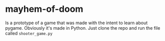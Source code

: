 # mayhem-of-doom

Is a prototype of a game that was made with the intent to learn about pygame.
Obviously it's made in Python. Just clone the repo and run the file called ```shooter_game.py```
